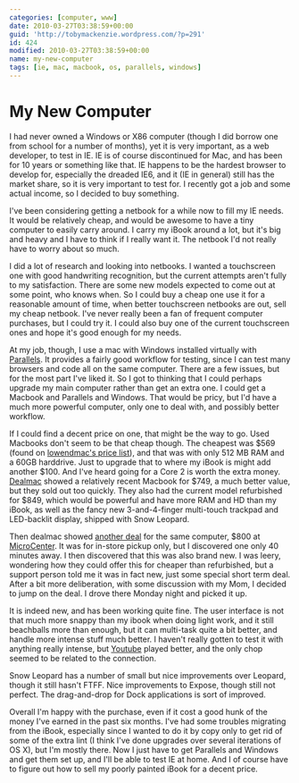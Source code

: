 ```yaml
---
categories: [computer, www]
date: 2010-03-27T03:38:59+00:00
guid: 'http://tobymackenzie.wordpress.com/?p=291'
id: 424
modified: 2010-03-27T03:38:59+00:00
name: my-new-computer
tags: [ie, mac, macbook, os, parallels, windows]
---
```


My New Computer
===============

I had never owned a Windows or X86 computer (though I did borrow one from school for a number of months), yet it is very important, as a web developer, to test in IE.  IE is of course discontinued for Mac, and has been for 10 years or something like that.  IE happens to be the hardest browser to develop for, especially the dreaded IE6, and it (IE in general) still has the market share, so it is very important to test for.  I recently got a job and some actual income, so I decided to buy something.

I've been considering getting a netbook for a while now to fill my IE needs.  It would be relatively cheap, and would be awesome to have a tiny computer to easily carry around.  I carry my iBook around a lot, but it's big and heavy and I have to think if I really want it.  The netbook I'd not really have to worry about so much.

I did a lot of research and looking into netbooks.  I wanted a touchscreen one with good handwriting recognition, but the current attempts aren't fully to my satisfaction.  There are some new models expected to come out at some point, who knows when.  So I could buy a cheap one use it for a reasonable amount of time, when better touchscreen netbooks are out, sell my cheap netbook.  I've never really been a fan of frequent computer purchases, but I could try it.  I could also buy one of the current touchscreen ones and hope it's good enough for my needs.

At my job, though, I use a mac with Windows installed virtually with [Parallels](http://www.parallels.com/products/desktop/).  It provides a fairly good workflow for testing, since I can test many browsers and code all on the same computer.  There are a few issues, but for the most part I've liked it.  So I got to thinking that I could perhaps upgrade my main computer rather than get an extra one.  I could get a Macbook and Parallels and Windows.  That would be pricy, but I'd have a much more powerful computer, only one to deal with, and possibly better workflow.

<!--more-->

If I could find a decent price on one, that might be the way to go.  Used Macbooks don't seem to be that cheap though.  The cheapest was $569 (found on [lowendmac's price list](http://lowendmac.com/deals/best-macbook-prices.html)), and that was with only 512 MB RAM and a 60GB harddrive.  Just to upgrade that to where my iBook is might add another $100.  And I've heard going for a Core 2 is worth the extra money. [Dealmac](http://dealmac.com) showed a relatively recent Macbook for $749, a much better value, but they sold out too quickly.  They also had the current model refurbished for $849, which would be powerful and have more RAM and HD than my iBook, as well as the fancy new 3-and-4-finger multi-touch trackpad and LED-backlit display, shipped with Snow Leopard.

Then dealmac showed [another deal](http://dealmac.com/Apple-Mac-Book-Core-2-Duo-2.26-GHz-13-Laptop-for-800-pickup/352733.html) for the same computer, $800 at [MicroCenter](http://www.microcenter.com/single_product_results.phtml?product_id=0321997&utm_source=mcol&utm_medium=leader_bnr&utm_campaign=hmpg_macbook173070).  It was for in-store pickup only, but I discovered one only 40 minutes away.  I then discovered that this was also brand new.  I was leery, wondering how they could offer this for cheaper than refurbished, but a support person told me it was in fact new, just some special short term deal.  After a bit more deliberation, with some discussion with my Mom, I decided to jump on the deal.  I drove there Monday night and picked it up.

It is indeed new, and has been working quite fine.  The user interface is not that much more snappy than my ibook when doing light work, and it still beachballs more than enough, but it can multi-task quite a bit better, and handle more intense stuff much better.  I haven't really gotten to test it with anything really intense, but [Youtube](http://youtube.com) played better, and the only chop seemed to be related to the connection.

Snow Leopard has a number of small but nice improvements over Leopard, though it still hasn't FTFF.  Nice improvements to Expose, though still not perfect.  The drag-and-drop for Dock applications is sort of improved.

Overall I'm happy with the purchase, even if it cost a good hunk of the money I've earned in the past six months.  I've had some troubles migrating from the iBook, especially since I wanted to do it by copy only to get rid of some of the extra lint (I think I've done upgrades over several iterations of OS X), but I'm mostly there.  Now I just have to get Parallels and Windows and get them set up, and I'll be able to test IE at home.  And I of course have to figure out how to sell my poorly painted iBook for a decent price.
